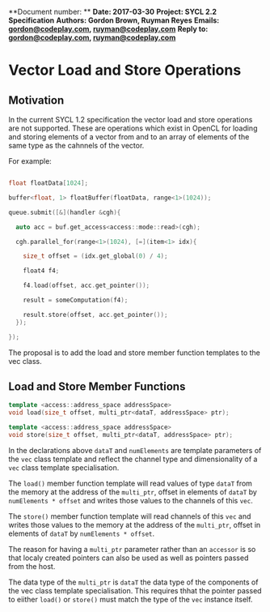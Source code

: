 **Document number: **
**Date: 2017-03-30**
**Project: SYCL 2.2 Specification**
**Authors: Gordon Brown, Ruyman Reyes**
**Emails: gordon@codeplay.com, ruyman@codeplay.com**
**Reply to: gordon@codeplay.com, ruyman@codeplay.com**

# Vector Load and Store Operations

## Motivation

In the current SYCL 1.2 specification the vector load and store operations are not supported. These are operations which exist in OpenCL for loading and storing elements of a vector from and to an array of elements of the same type as the cahnnels of the vector.

For example:

```cpp

float floatData[1024];

buffer<float, 1> floatBuffer(floatData, range<1>(1024));

queue.submit([&](handler &cgh){

  auto acc = buf.get_access<access::mode::read>(cgh);

  cgh.parallel_for(range<1>(1024), [=](item<1> idx){

    size_t offset = (idx.get_global(0) / 4);

    float4 f4;

    f4.load(offset, acc.get_pointer());

    result = someComputation(f4);

    result.store(offset, acc.get_pointer());
  });

});
```

The proposal is to add the load and store member function templates to the vec class.

## Load and Store Member Functions

```cpp
template <access::address_space addressSpace>
void load(size_t offset, multi_ptr<dataT, addressSpace> ptr);

template <access::address_space addressSpace>
void store(size_t offset, multi_ptr<dataT, addressSpace> ptr);
```

In the declarations above `dataT` and `numElements` are template parameters of the `vec` class template and reflect the channel type and dimensionality of a `vec` class template specialisation.

The `load()` member function template will read values of type `dataT` from the memory at the address of the `multi_ptr`, offset in elements of `dataT` by `numElements * offset` and writes those values to the channels of this `vec`.

The `store()` member function template will read channels of this `vec` and writes those values to the memory at the address of the `multi_ptr`, offset in elements of `dataT` by `numElements * offset`.

The reason for having a `multi_ptr` parameter rather than an `accessor` is so that localy created pointers can also be used as well as pointers passed from the host.

The data type of the `multi_ptr` is `dataT` the data type of the components of the vec class template specialisation. This requires thhat the pointer passed to eiither `load()` or `store()` must match the type of the `vec` instance itself.